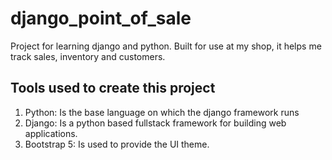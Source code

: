 # django_point_of_sale
Project for learning django and python. Built for use at my shop, it helps me track sales, inventory and customers.

## Tools used to create this project
1. Python: Is the base language on which the django framework runs
2. Django: Is a python based fullstack framework for building web applications.
3. Bootstrap 5: Is used to provide the UI theme.


